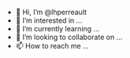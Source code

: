 - 👋 Hi, I’m @lhperreault
- 👀 I’m interested in ...
- 🌱 I’m currently learning ...
- 💞️ I’m looking to collaborate on ...
- 📫 How to reach me ...

<!---
lhperreault/lhperreault is a ✨ special ✨ repository because its `README.md` (this file) appears on your GitHub profile.
You can click the Preview link to take a look at your changes.
--->
